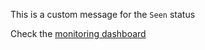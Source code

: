 
This is a custom message for the `Seen` status

Check the [monitoring dashboard](http://monitoring-dashboard.does-not-exist.guardian.com/)
